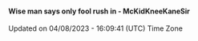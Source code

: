 #### Wise man says only fool rush in - McKidKneeKaneSir
Updated on 04/08/2023 - 16:09:41 (UTC) Time Zone
